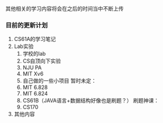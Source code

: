 其他相关的学习内容将会在之后的时间当中不断上传

### 目前的更新计划
1. CS61A的学习笔记
2. Lab实验
    1. 学校的lab
    2. CS自顶向下实验   
    3. NJU PA
    4. MIT Xv6
    5. 自己做的一些小项目
    暂时未定：
    6. MIT 6.828
    7. MIT 6.824
    8. CS61B（JAVA语言+数据结构好像也是刷题？）
    刷题神课：
    1. CS170
3. 其他内容